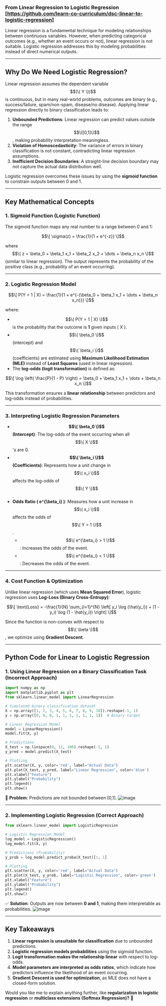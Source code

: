 ### **From Linear Regression to Logistic Regression**  [https://github.com/learn-co-curriculum/dsc-linear-to-logistic-regression]

Linear regression is a fundamental technique for modeling relationships between continuous variables. However, when predicting categorical outcomes (e.g., whether an event occurs or not), linear regression is not suitable. Logistic regression addresses this by modeling probabilities instead of direct numerical outputs.

---

## **Why Do We Need Logistic Regression?**  

Linear regression assumes the dependent variable $$(\( Y \))$$ is continuous, but in many real-world problems, outcomes are binary (e.g., success/failure, spam/non-spam, disease/no disease). Applying linear regression directly to binary classification leads to:  

1. **Unbounded Predictions**: Linear regression can predict values outside the range $$\([0,1]\)$$, making probability interpretation meaningless.
2. **Violation of Homoscedasticity**: The variance of errors in binary classification is not constant, contradicting linear regression assumptions.
3. **Inefficient Decision Boundaries**: A straight-line decision boundary may not capture the actual data distribution well.

Logistic regression overcomes these issues by using the **sigmoid function** to constrain outputs between 0 and 1.

---

## **Key Mathematical Concepts**  

### **1. Sigmoid Function (Logistic Function)**
The sigmoid function maps any real number to a range between 0 and 1:

$$\[
\sigma(z) = \frac{1}{1 + e^{-z}}
\]$$

where $$\( z = \beta_0 + \beta_1 x_1 + \beta_2 x_2 + \dots + \beta_n x_n \)$$ (similar to linear regression). The output represents the probability of the positive class (e.g., probability of an event occurring).

---

### **2. Logistic Regression Model**
$$\[
P(Y = 1 | X) = \frac{1}{1 + e^{-(\beta_0 + \beta_1 x_1 + \dots + \beta_n x_n)}}
\]$$

where:  
- $$\( P(Y = 1 | X) \)$$ is the probability that the outcome is **1** given inputs \( X \).  
- $$\( \beta_0 \)$$ (intercept) and $$\( \beta_i \)$$ (coefficients) are estimated using **Maximum Likelihood Estimation (MLE)** instead of **Least Squares** (used in linear regression).  
- The **log-odds (logit transformation)** is defined as:

$$\[
\log \left( \frac{P}{1 - P} \right) = \beta_0 + \beta_1 x_1 + \dots + \beta_n x_n
\]$$

This transformation ensures a **linear relationship** between predictors and log-odds instead of probabilities.

---

### **3. Interpreting Logistic Regression Parameters**  

- **$$\( \beta_0 \)$$ (Intercept)**: The log-odds of the event occurring when all $$\( X \)$$'s are 0.
- **$$\( \beta_i \)$$ (Coefficients)**: Represents how a unit change in $$\( x_i \)$$ affects the log-odds of $$\( Y \)$$.
- **Odds Ratio \( e^{\beta_i} \)**: Measures how a unit increase in $$\( x_i \)$$ affects the odds of $$\( Y = 1 \)$$.  
  - $$\( e^{\beta_i} > 1 \)$$: Increases the odds of the event.
  - $$\( e^{\beta_i} < 1 \)$$: Decreases the odds of the event.

---

### **4. Cost Function & Optimization**
Unlike linear regression (which uses **Mean Squared Error**), logistic regression uses **Log-Loss (Binary Cross-Entropy)**:

$$\[
\text{Loss} = -\frac{1}{N} \sum_{i=1}^{N} \left[ y_i \log (\hat{y_i}) + (1 - y_i) \log (1 - \hat{y_i}) \right]
\]$$

Since the function is non-convex with respect to $$\( \beta \)$$, we optimize using **Gradient Descent**.

---

## **Python Code for Linear to Logistic Regression**
### **1. Using Linear Regression on a Binary Classification Task (Incorrect Approach)**
```python
import numpy as np
import matplotlib.pyplot as plt
from sklearn.linear_model import LinearRegression

# Simulated binary classification dataset
X = np.array([1, 2, 3, 4, 5, 6, 7, 8, 9, 10]).reshape(-1, 1)
y = np.array([0, 0, 0, 1, 1, 1, 1, 1, 1, 1])  # Binary target

# Linear Regression Model
model = LinearRegression()
model.fit(X, y)

# Predictions
X_test = np.linspace(0, 11, 100).reshape(-1, 1)
y_pred = model.predict(X_test)

# Plotting
plt.scatter(X, y, color='red', label="Actual Data")
plt.plot(X_test, y_pred, label="Linear Regression", color='blue')
plt.xlabel("Feature")
plt.ylabel("Probability")
plt.legend()
plt.show()
```
📌 **Problem**: Predictions are not bounded between [0,1].
![image](https://github.com/user-attachments/assets/2616ae26-5a3e-489a-8a3b-b16ea7ac18c2)


---

### **2. Implementing Logistic Regression (Correct Approach)**
```python
from sklearn.linear_model import LogisticRegression

# Logistic Regression Model
log_model = LogisticRegression()
log_model.fit(X, y)

# Predictions (Probability)
y_prob = log_model.predict_proba(X_test)[:, 1]

# Plotting
plt.scatter(X, y, color='red', label="Actual Data")
plt.plot(X_test, y_prob, label="Logistic Regression", color='green')
plt.xlabel("Feature")
plt.ylabel("Probability")
plt.legend()
plt.show()
```
✅ **Solution**: Outputs are now between **0 and 1**, making them interpretable as probabilities.
![image](https://github.com/user-attachments/assets/0936667f-6193-40ed-a801-ea33adda7ad9)

---

## **Key Takeaways**
1. **Linear regression is unsuitable for classification** due to unbounded predictions.
2. **Logistic regression models probabilities** using the sigmoid function.
3. **Logit transformation makes the relationship linear** with respect to log-odds.
4. **Model parameters are interpreted as odds ratios**, which indicate how predictors influence the likelihood of an event occurring.
5. **Gradient Descent is used for optimization**, as MLE does not have a closed-form solution.

Would you like me to explain anything further, like **regularization in logistic regression** or **multiclass extensions (Softmax Regression)?** 🚀
